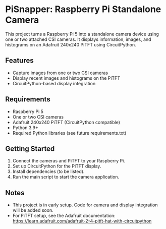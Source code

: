 # PiSnapper: Raspberry Pi Standalone Camera

This project turns a Raspberry Pi 5 into a standalone camera device using one or two attached CSI cameras. It displays information, images, and histograms on an Adafruit 240x240 PiTFT using CircuitPython.

## Features
- Capture images from one or two CSI cameras
- Display recent images and histograms on the PiTFT
- CircuitPython-based display integration

## Requirements
- Raspberry Pi 5
- One or two CSI cameras
- Adafruit 240x240 PiTFT (CircuitPython compatible)
- Python 3.9+
- Required Python libraries (see future requirements.txt)

## Getting Started
1. Connect the cameras and PiTFT to your Raspberry Pi.
2. Set up CircuitPython for the PiTFT display.
3. Install dependencies (to be listed).
4. Run the main script to start the camera application.

## Notes
- This project is in early setup. Code for camera and display integration will be added soon.
- For PiTFT setup, see the Adafruit documentation: https://learn.adafruit.com/adafruit-2-4-pitft-hat-with-circuitpython
